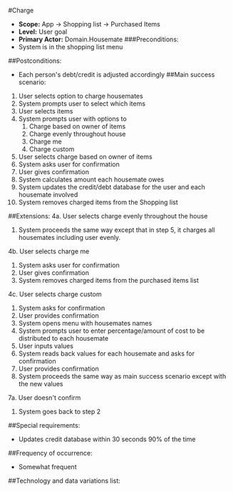 #Charge
+ **Scope:** App -> Shopping list -> Purchased Items
+ **Level:** User goal
+ **Primary Actor:** Domain.Housemate
###Preconditions: 
+ System is in the shopping list menu
		
##Postconditions: 
+ Each person's debt/credit is adjusted accordingly 
##Main success scenario:
1. User selects option to charge housemates
2. System prompts user to select which items
3. User selects items
4. System prompts user with options to
   1. Charge based on owner of items
   2. Charge evenly throughout house
   3. Charge me
   4. Charge custom
5. User selects charge based on owner of items
6. System asks user for confirmation
7. User gives confirmation
8. System calculates amount each housemate owes
9. System updates the credit/debt database for the user and each housemate involved
11. System removes charged items from the Shopping list

##Extensions:
4a. User selects charge evenly throughout the house  
   1. System proceeds the same way except that in step 5, it charges all housemates including user evenly.


4b. User selects charge me
   1. System asks user for confirmation
   2. User gives confirmation
   4. System removes charged items from the purchased items list

4c. User selects charge custom
1. System asks for confirmation
2. User provides confirmation
3. System opens menu with housemates names
4. System prompts user to enter percentage/amount of cost to be distributed to each housemate
5. User inputs values
6. System reads back values for each housemate and asks for confirmation
7. User provides confirmation
8. System proceeds the same way as main success scenario except with the new values

7a. User doesn't confirm
1. System goes back to step 2

##Special requirements:
+ Updates credit database within 30 seconds 90% of the time

##Frequency of occurrence:
+ Somewhat frequent

##Technology and data variations list:

